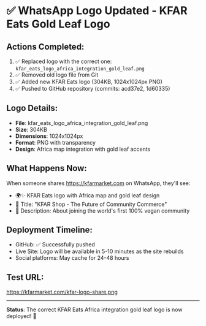 # ✅ WhatsApp Logo Updated - KFAR Eats Gold Leaf Logo

## Actions Completed:
1. ✅ Replaced logo with the correct one: `kfar_eats_logo_africa_integration_gold_leaf.png`
2. ✅ Removed old logo file from Git
3. ✅ Added new KFAR Eats logo (304KB, 1024x1024px PNG)
4. ✅ Pushed to GitHub repository (commits: acd37e2, 1d60335)

## Logo Details:
- **File**: kfar_eats_logo_africa_integration_gold_leaf.png
- **Size**: 304KB
- **Dimensions**: 1024x1024px
- **Format**: PNG with transparency
- **Design**: Africa map integration with gold leaf accents

## What Happens Now:
When someone shares https://kfarmarket.com on WhatsApp, they'll see:
- 🌍✨ KFAR Eats logo with Africa map and gold leaf design
- 📝 Title: "KFAR Shop - The Future of Community Commerce"
- 📄 Description: About joining the world's first 100% vegan community

## Deployment Timeline:
- GitHub: ✅ Successfully pushed
- Live Site: Logo will be available in 5-10 minutes as the site rebuilds
- Social platforms: May cache for 24-48 hours

## Test URL:
https://kfarmarket.com/kfar-logo-share.png

---
**Status**: The correct KFAR Eats Africa integration gold leaf logo is now deployed! 🎉
